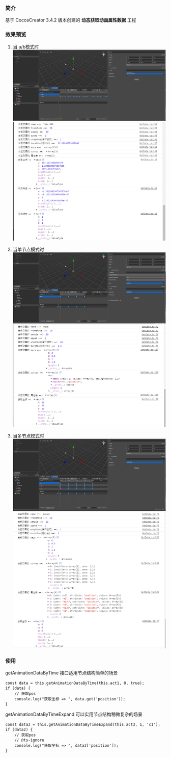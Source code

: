 ### 简介

基于 CocosCreator 3.4.2 版本创建的 **动态获取动画属性数据** 工程

### 效果预览
1. 当 a/b模式时
![image](../../image/202203/2022030531.png)
![image](../../image/202203/2022030532.png)

2. 当单节点模式时
![image](../../image/202203/2022030533.png)
![image](../../image/202203/2022030534.png)

3. 当多节点模式时
![image](../../image/202203/2022030535.png)
![image](../../image/202203/2022030536.png)

### 使用

getAnimationDataByTime 接口适用节点结构简单的场景

```
const data = this.getAnimationDataByTime(this.act1, 0, true);
if (data) {
    // 获取pos
    console.log("获取坐标 => ", data.get('position'));
}
```

getAnimationDataByTimeExpand 可以实用节点结构稍微复杂的场景

```
const data3 = this.getAnimationDataByTimeExpand(this.act3, 1, 'c1');
if (data2) {
    // 获取pos
    // @ts-ignore
    console.log("获取坐标 => ", data3['position']);
}
```
